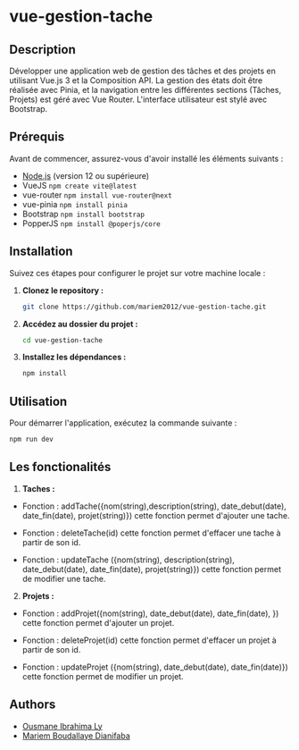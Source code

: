 # vue-gestion-tache

## Description

Développer une application web de gestion des tâches et des projets en utilisant Vue.js 3 et la
Composition API. La gestion des états doit être réalisée avec Pinia, et la navigation entre les
différentes sections (Tâches, Projets) est géré avec Vue Router. L'interface utilisateur
est stylé avec Bootstrap.

## Prérequis

Avant de commencer, assurez-vous d'avoir installé les éléments suivants :

- [Node.js](https://nodejs.org/) (version 12 ou supérieure)
- VueJS `npm create vite@latest`
- vue-router `npm install vue-router@next`
- vue-pinia `npm install pinia`
- Bootstrap `npm install bootstrap`
- PopperJS `npm install @poperjs/core`


## Installation

Suivez ces étapes pour configurer le projet sur votre machine locale :

1. **Clonez le repository :**

    ```bash
    git clone https://github.com/mariem2012/vue-gestion-tache.git
    ```

2. **Accédez au dossier du projet :**

    ```bash
    cd vue-gestion-tache
    ```

3. **Installez les dépendances :**

    ```bash
    npm install
    ```

## Utilisation

Pour démarrer l'application, exécutez la commande suivante :

```bash
npm run dev
```
## Les fonctionalités

1. **Taches :** 

 - Fonction : addTache({nom(string),description(string), date_debut(date), date_fin(date), projet(string)})
 cette fonction permet d'ajouter une tache.
    
 - Fonction : deleteTache(id)
 cette fonction permet d'effacer une tache à partir de son id.
 
 - Fonction : updateTache ({nom(string), description(string), date_debut(date), date_fin(date), projet(string)})
 cette fonction permet de modifier une tache.

2. **Projets :**

 - Fonction : addProjet({nom(string), date_debut(date), date_fin(date), })
 cette fonction permet d'ajouter un projet.
    
 - Fonction : deleteProjet(id)
 cette fonction permet d'effacer un projet à partir de son id.

- Fonction : updateProjet ({nom(string), date_debut(date), date_fin(date)})
 cette fonction permet de modifier un projet.

## Authors
 - [Ousmane Ibrahima Ly](https://github.com/Ousmanly)
 - [Mariem Boudallaye Dianifaba](https://github.com/mariem2012)

